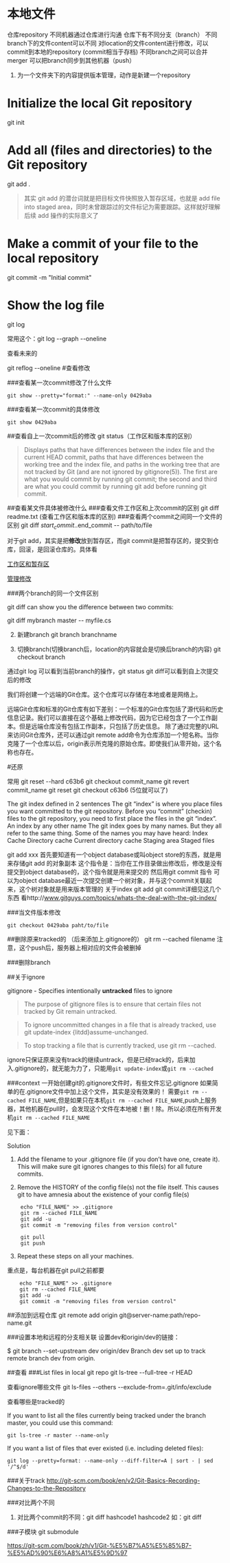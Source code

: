 # 本地文件
仓库repository
不同机器通过仓库进行沟通
仓库下有不同分支（branch） 不同branch下的文件content可以不同
对location的文件content进行修改，可以commit到本地的repository
(commit相当于存档)
不同branch之间可以合并merger
可以把branch同步到其他机器（push）
1. 为一个文件夹下的内容提供版本管理，动作是新建一个repository
# Initialize the local Git repository
git init
# Add all (files and directories) to the Git repository
git add .

>其实 git add 的潜台词就是把目标文件快照放入暂存区域，也就是 add file into staged area，同时未曾跟踪过的文件标记为需要跟踪。这样就好理解后续 add 操作的实际意义了

# Make a commit of your file to the local repository
git commit -m "Initial commit"
# Show the log file
git log

常用这个：git log --graph --oneline

查看未来的 

git reflog --oneline 
#查看修改

###查看某一次commit修改了什么文件

	git show --pretty="format:" --name-only 0429aba
	
###查看某一次commit的具体修改

	git show 0429aba

##查看自上一次commit后的修改
git status（工作区和版本库的区别）

>Displays paths that have differences between the index file and the current HEAD commit, paths that have differences between the working tree and the index file, and paths in the working tree that are not tracked by Git (and are not ignored by gitignore(5)). The first are what you would commit by running git commit; the second and third are what you could commit by running git add before running git commit.


##查看某文件具体被修改什么
###查看文件工作区和上次commit的区别
git diff readme.txt (查看工作区和版本库的区别)
###查看两个commit之间同一个文件的区别
 git diff $start_commit..$end_commit -- path/to/file

对于git add，其实是把**修改**放到暂存区，而git commit是把暂存区的，提交到仓库，回滚，是回滚仓库的。具体看

[工作区和暂存区](http://www.liaoxuefeng.com/wiki/0013739516305929606dd18361248578c67b8067c8c017b000/0013745374151782eb658c5a5ca454eaa451661275886c6000)

[管理修改](http://www.liaoxuefeng.com/wiki/0013739516305929606dd18361248578c67b8067c8c017b000/001374829472990293f16b45df14f35b94b3e8a026220c5000)

###两个branch的同一个文件区别


git diff can show you the difference between two commits:

git diff mybranch master -- myfile.cs


2. 新建branch
git branch branchname

3. 切换branch(切换branch后，location的内容就会是切换后branch的内容)
git checkout branch


通过git log 可以看到当前branch的操作，git status git diff可以看到自上次提交后的修改

我们将创建一个远端的Git仓库。这个仓库可以存储在本地或者是网络上。

远端Git仓库和标准的Git仓库有如下差别：一个标准的Git仓库包括了源代码和历史信息记录。我们可以直接在这个基础上修改代码，因为它已经包含了一个工作副本。但是远端仓库没有包括工作副本，只包括了历史信息。
除了通过完整的URL来访问Git仓库外，还可以通过git remote add命令为仓库添加一个短名称。当你克隆了一个仓库以后，origin表示所克隆的原始仓库。即使我们从零开始，这个名称也存在。 

#还原

常用 git reset --hard c63b6
git checkout commit_name  git revert commit_name  git reset
git checkout c63b6 (5位就可以了)

The git index defined in 2 sentences
The git “index” is where you place files you want committed to the git repository.
Before you “commit” (checkin) files to the git repository, you need to first place the files in the git “index”.
An index by any other name
The git index goes by many names. But they all refer to the same thing. Some of the names you may have heard:
Index
Cache
Directory cache
Current directory cache
Staging area
Staged files

git add xxx
首先要知道有一个object database或叫object store的东西，就是用来存储git add 的对象副本
这个指令是：当你在工作目录做出修改后，修改是没有提交到object database的，这个指令就是用来提交的
然后用git commit 指令  可以为object database最近一次提交创建一个树对象，并与这个commit关联起来，这个树对象就是用来版本管理的
关于index git add  git commit详细见这几个东西  看http://www.gitguys.com/topics/whats-the-deal-with-the-git-index/

###当文件版本修改

	git checkout 0429aba paht/to/file

##删除原来tracked的
（后来添加上.gitignore的）
git rm --cached filename
注意，这个push后，服务器上相对应的文件会被删掉

###删除branch

##关于ignore

gitignore - Specifies intentionally **untracked** files to ignore

>The purpose of gitignore files is to ensure that certain files not tracked by Git remain untracked.

>To ignore uncommitted changes in a file that is already tracked, use git update-index {litdd}assume-unchanged.

>To stop tracking a file that is currently tracked, use git rm --cached.

ignore只保证原来没有track的继续untrack，但是已经track的，后来加入.gitignore的，就无能为力了，只能用`git update-index`或`git rm --cached`

###context
一开始创建git的.gitignore文件时，有些文件忘记.gitignore
如果简单的在.gitignore文件中加上这个文件，其实是没有效果的！
需要`git rm --cached FILE_NAME`,但是如果只在本机`git rm --cached FILE_NAME`,push上服务器，其他机器在pull时，会发现这个文件在本地被！删！除。所以必须在所有开发机`git rm --cached FILE_NAME`

见下面：


Solution

1. Add the filename to your .gitignore file (if you don’t have one, create it). This will make sure git ignores changes to this file(s) for all future commits.

2. Remove the HISTORY of the config file(s) not the file itself. This causes git to have amnesia about the existence of your config file(s)


    	echo "FILE_NAME" >> .gitignore
    	git rm --cached FILE_NAME
    	git add -u
    	git commit -m "removing files from version control"
    
    	git pull
    	git push

3. Repeat these steps on all your machines.

重点是，每台机器在git pull之前都要

    	echo "FILE_NAME" >> .gitignore
    	git rm --cached FILE_NAME
    	git add -u
    	git commit -m "removing files from version control"

##添加到远程仓库
git remote add origin git@server-name:path/repo-name.git

###设置本地和远程的分支相关联
设置dev和origin/dev的链接：

$ git branch --set-upstream dev origin/dev
Branch dev set up to track remote branch dev from origin.

##查看
###List files in local git repo
git ls-tree --full-tree -r HEAD


查看ignore哪些文件
git ls-files --others --exclude-from=.git/info/exclude

查看哪些是tracked的

If you want to list all the files currently being tracked under the branch master, you could use this command:

    git ls-tree -r master --name-only
If you want a list of files that ever existed (i.e. including deleted files):

    git log --pretty=format: --name-only --diff-filter=A | sort - | sed '/^$/d'


###关于track
http://git-scm.com/book/en/v2/Git-Basics-Recording-Changes-to-the-Repository


###对比两个不同
1. 对比两个commit的不同：git diff hashcode1 hashcode2 如：git diff 

###子模块
git submodule

https://git-scm.com/book/zh/v1/Git-%E5%B7%A5%E5%85%B7-%E5%AD%90%E6%A8%A1%E5%9D%97